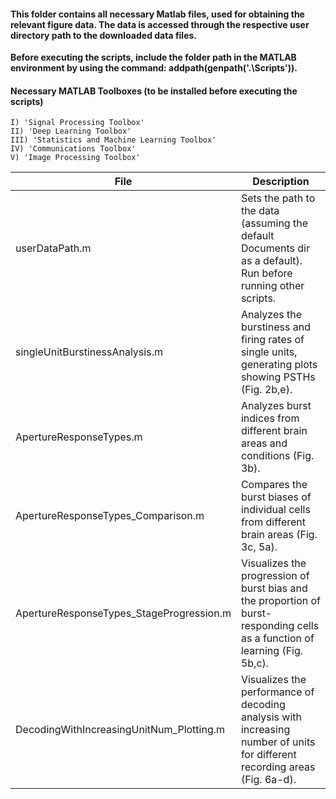 #### This folder contains all necessary Matlab files, used for obtaining the relevant figure data. The data is accessed through the respective user directory path to the downloaded data files.

**Before executing the scripts, include the folder path in the MATLAB environment by using the command: addpath(genpath('.\Scripts')).**

#### Necessary MATLAB Toolboxes (to be installed before executing the scripts)
	I) 'Signal Processing Toolbox'
	II) 'Deep Learning Toolbox'
	III) 'Statistics and Machine Learning Toolbox'
	IV) 'Communications Toolbox'
	V) 'Image Processing Toolbox'

| File | Description |
|--------------------------------------------|------------------------------------------------------------------------------------------------------------------------------|
| userDataPath.m		             | Sets the path to the data (assuming the default Documents dir as a default). Run before running other scripts.		    |
| singleUnitBurstinessAnalysis.m             | Analyzes the burstiness and firing rates of single units, generating plots showing PSTHs (Fig. 2b,e).   			    |
| ApertureResponseTypes.m                    | Analyzes burst indices from different brain areas and conditions (Fig. 3b).						    |
| ApertureResponseTypes_Comparison.m         | Compares the burst biases of individual cells from different brain areas (Fig. 3c, 5a).		                   	    |
| ApertureResponseTypes_StageProgression.m   | Visualizes the progression of burst bias and the proportion of burst-responding cells as a function of learning (Fig. 5b,c). |
| DecodingWithIncreasingUnitNum_Plotting.m   | Visualizes the performance of decoding analysis with increasing number of units for different recording areas (Fig. 6a-d).   |
